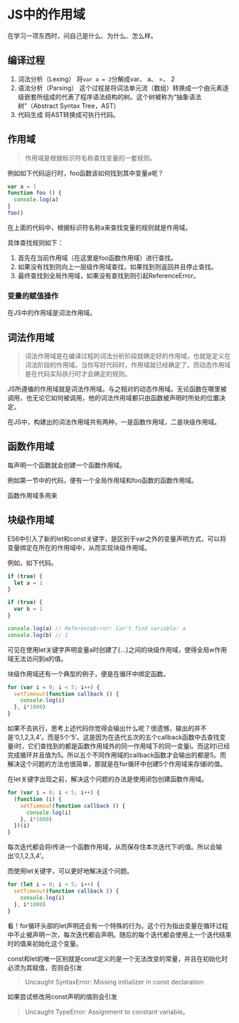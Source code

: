 # JS中的作用域
在学习一项东西时，问自己是什么、为什么、怎么样。

## 编译过程

1. 词法分析（Lexing）
将`var a = 2`分解成var、 a、 =、 2
1. 语法分析（Parsing）
这个过程是将词法单元流（数组）转换成一个由元素逐级嵌套所组成的代表了程序语法结构的树。这个树被称为“抽象语法树”（Abstract Syntax Tree，AST）
1. 代码生成
将AST转换成可执行代码。



## 作用域

> 作用域是根据标识符名称查找变量的一套规则。

例如如下代码运行时，foo函数该如何找到其中变量a呢？

```javascript
var a = 1
function foo () {
  console.log(a)
}
foo()
```

在上面的代码中，根据标识符名称a来查找变量的规则就是作用域。

具体查找规则如下：

1. 首先在当前作用域（在这里是foo函数作用域）进行查找。
2. 如果没有找到则向上一层级作用域查找，如果找到则返回并且停止查找。
3. 最终查找到全局作用域，如果没有查找到则引起ReferenceError。

### 变量的赋值操作

在JS中的作用域是词法作用域。



## 词法作用域

> 词法作用域是在编译过程的词法分析阶段就确定好的作用域，也就是定义在词法阶段的作用域。当你写好代码时，作用域就已经确定了。而动态作用域是在代码实际执行时才会确定的规则。

JS所遵循的作用域就是词法作用域。与之相对的动态作用域。无论函数在哪里被调用，也无论它如何被调用，他的词法作用域都只由函数被声明时所处的位置决定。

在JS中，构建出的词法作用域共有两种，一是函数作用域，二是块级作用域。



## 函数作用域

每声明一个函数就会创建一个函数作用域。

例如第一节中的代码，便有一个全局作用域和foo函数的函数作用域。

函数作用域多用来



## 块级作用域

ES6中引入了新的let和const关键字，是区别于var之外的变量声明方式，可以将变量绑定在所在的作用域中，从而实现块级作用域。

例如，如下代码。

```javascript
if (true) {
  let a = 1
}

if (true) {
  var b = 1
}

console.log(a) // ReferenceError: Can't find variable: a
console.log(b) // 1
```

可见在使用let关键字声明变量a时创建了{…}之间的块级作用域，使得全局w作用域无法访问到a的值。

块级作用域还有一个典型的例子，便是在循环中绑定函数。

```javascript
for (var i = 0; i < 5; i++) {
  setTimeout(function callback () {
    console.log(i)    
  }, i*1000)
}
```

如果不去执行，思考上述代码你觉得会输出什么呢？很遗憾，输出的并不是‘0,1,2,3,4’。而是5个‘5’。这是因为在迭代五次的五个callback函数中去查找变量i时，它们查找到的都是函数作用域外的同一作用域下的同一变量i。而这时i已经完成循环并且值为5。所以五个不同作用域的callback函数才会输出的都是5。而解决这个问题的方法也很简单，那就是在for循环中创建5个作用域来存储i的值。

在let关键字出现之前，解决这个问题的办法是使用闭包创建函数作用域。

```javascript
for (var i = 0; i < 5; i++) {
  (function (i) {
    setTimeout(function callback () {
      console.log(i)    
    }, i*1000)
  })(i)
}
```

每次迭代都会将i传进一个函数作用域，从而保存住本次迭代下i的值。所以会输出‘0,1,2,3,4’。

而使用let关键字，可以更好地解决这个问题。

```javascript
for (let i = 0; i < 5; i++) {
  setTimeout(function callback () {
    console.log(i)    
  }, i*1000)
}
```

看！for循环头部的let声明还会有一个特殊的行为。这个行为指出变量在循环过程中不止被声明一次，每次迭代都会声明。随后的每个迭代都会使用上一个迭代结束时的值来初始化这个变量。

const和let的唯一区别就是const定义的是一个无法改变的常量，并且在初始化时必须为其赋值，否则会引发

> Uncaught SyntaxError: Missing initializer in const declaration

如果尝试修改用const声明的值则会引发

> Uncaught TypeError: Assignment to constant variable。



